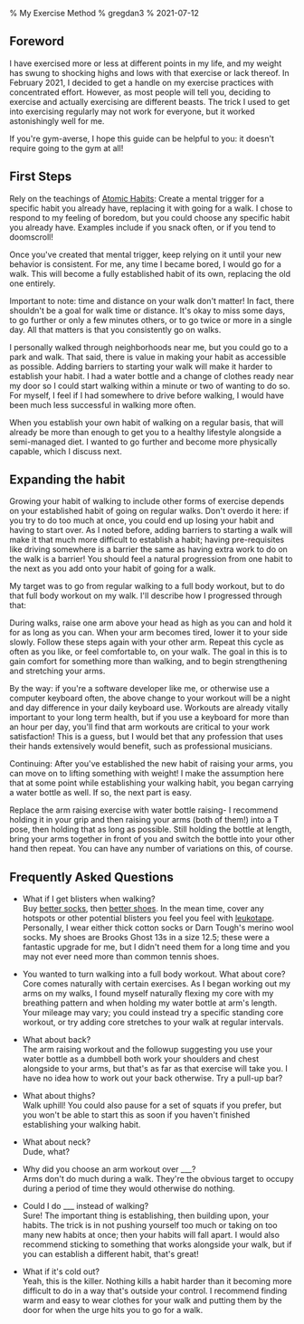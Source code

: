 % My Exercise Method
% gregdan3
% 2021-07-12

## Foreword
I have exercised more or less at different points in my life, and my weight has
swung to shocking highs and lows with that exercise or lack thereof. In February
2021, I decided to get a handle on my exercise practices with concentrated
effort. However, as most people will tell you, deciding to exercise and actually
exercising are different beasts. The trick I used to get into exercising
regularly may not work for everyone, but it worked astonishingly well for me.

If you're gym-averse, I hope this guide can be helpful to you: it doesn't
require going to the gym at all!

## First Steps
Rely on the teachings of [Atomic Habits](https://jamesclear.com/atomic-habits):
Create a mental trigger for a specific habit you already have, replacing it with
going for a walk. I chose to respond to my feeling of boredom, but you could
choose any specific habit you already have. Examples include if you snack often,
or if you tend to doomscroll!

Once you've created that mental trigger, keep relying on it until your new
behavior is consistent. For me, any time I became bored, I would go for a walk.
This will become a fully established habit of its own, replacing the old one
entirely.

Important to note: time and distance on your walk don't matter! In fact, there
shouldn't be a goal for walk time or distance. It's okay to miss some days, to
go further or only a few minutes others, or to go twice or more in a single day.
All that matters is that you consistently go on walks.

I personally walked through neighborhoods near me, but you could go to a park
and walk. That said, there is value in making your habit as accessible as
possible. Adding barriers to starting your walk will make it harder to establish
your habit. I had a water bottle and a change of clothes ready near my door so I
could start walking within a minute or two of wanting to do so. For myself, I
feel if I had somewhere to drive before walking, I would have been much less
successful in walking more often.

When you establish your own habit of walking on a regular basis, that will
already be more than enough to get you to a healthy lifestyle alongside a
semi-managed diet. I wanted to go further and become more physically capable,
which I discuss next.

## Expanding the habit
Growing your habit of walking to include other forms of exercise depends on your
established habit of going on regular walks. Don't overdo it here: if you try to
do too much at once, you could end up losing your habit and having to start
over. As I noted before, adding barriers to starting a walk will make it that
much more difficult to establish a habit; having pre-requisites like driving
somewhere is a barrier the same as having extra work to do on the walk is a
barrier! You should feel a natural progression from one habit to the next as you
add onto your habit of going for a walk.

My target was to go from regular walking to a full body workout, but to do that
full body workout on my walk. I'll describe how I progressed through that:

During walks, raise one arm above your head as high as you can and hold it for
as long as you can. When your arm becomes tired, lower it to your side slowly.
Follow these steps again with your other arm. Repeat this cycle as often as you
like, or feel comfortable to, on your walk. The goal in this is to gain comfort
for something more than walking, and to begin strengthening and stretching your
arms.

By the way: if you're a software developer like me, or otherwise use a computer
keyboard often, the above change to your workout will be a night and day
difference in your daily keyboard use. Workouts are already vitally important to
your long term health, but if you use a keyboard for more than an hour per day,
you'll find that arm workouts are critical to your work satisfaction! This is a
guess, but I would bet that any profession that uses their hands extensively
would benefit, such as professional musicians.

Continuing: After you've established the new habit of raising your arms, you can
move on to lifting something with weight! I make the assumption here that at
some point while establishing your walking habit, you began carrying a water
bottle as well. If so, the next part is easy.

Replace the arm raising exercise with water bottle raising- I recommend holding
it in your grip and then raising your arms (both of them!) into a T pose, then
holding that as long as possible. Still holding the bottle at length, bring your
arms together in front of you and switch the bottle into your other hand then
repeat. You can have any number of variations on this, of course.

## Frequently Asked Questions
- What if I get blisters when walking?  <br>
  Buy [better socks](https://darntough.com/), then [better
  shoes](https://www.brooksrunning.com/). In the mean time, cover any hotspots
  or other potential blisters you feel you feel with
  [leukotape](https://sectionhiker.com/leukotape-blister-prevention-tape-for-running-and-hiking/).
  Personally, I wear either thick cotton socks or Darn Tough's merino wool
  socks. My shoes are Brooks Ghost 13s in a size 12.5; these were a fantastic
  upgrade for me, but I didn't need them for a long time and you may not ever
  need more than common tennis shoes.

- You wanted to turn walking into a full body workout. What about core?  <br>
  Core comes naturally with certain exercises. As I began working out my arms on
  my walks, I found myself naturally flexing my core with my breathing pattern
  and when holding my water bottle at arm's length.  Your mileage may vary; you
  could instead try a specific standing core workout, or try adding core
  stretches to your walk at regular intervals.

- What about back?  <br>
  The arm raising workout and the followup suggesting you use your water bottle
  as a dumbbell both work your shoulders and chest alongside to your arms, but
  that's as far as that exercise will take you. I have no idea how to work out
  your back otherwise. Try a pull-up bar?

- What about thighs?  <br>
  Walk uphill! You could also pause for a set of squats if you prefer, but you
  won't be able to start this as soon if you haven't finished establishing your
  walking habit.

- What about neck?  <br>
  Dude, what?

- Why did you choose an arm workout over ___?  <br>
  Arms don't do much during a walk. They're the obvious target to occupy during
  a period of time they would otherwise do nothing.

- Could I do ___ instead of walking?  <br>
  Sure! The important thing is establishing, then building upon, your habits.
  The trick is in not pushing yourself too much or taking on too many new habits
  at once; then your habits will fall apart. I would also recommend sticking to
  something that works alongside your walk, but if you can establish a different
  habit, that's great!

- What if it's cold out?  <br>
  Yeah, this is the killer. Nothing kills a habit harder than it becoming more
  difficult to do in a way that's outside your control. I recommend finding warm
  and easy to wear clothes for your walk and putting them by the door for when
  the urge hits you to go for a walk.

